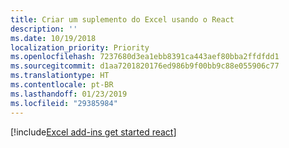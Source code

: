 ```yaml
---
title: Criar um suplemento do Excel usando o React
description: ''
ms.date: 10/19/2018
localization_priority: Priority
ms.openlocfilehash: 7237680d3ea1ebb8391ca443aef80bba2ffdfdd1
ms.sourcegitcommit: d1aa7201820176ed986b9f00bb9c88e055906c77
ms.translationtype: HT
ms.contentlocale: pt-BR
ms.lasthandoff: 01/23/2019
ms.locfileid: "29385984"
---
```

[!include[Excel add-ins get started react](../includes/file-get-started-excel-react.md)]
